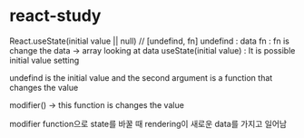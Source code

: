 # react-study

React.useState(initial value || null) // [undefind, fn] undefind : data fn : fn is change the data
-> array looking at data
useState(initial value) : It is possible initial value setting

undefind is the initial value and the second argument is a function that changes the value

modifier() -> this function is changes the value

modifier function으로 state를 바꿀 때 rendering이 새로운 data를 가지고 일어남
